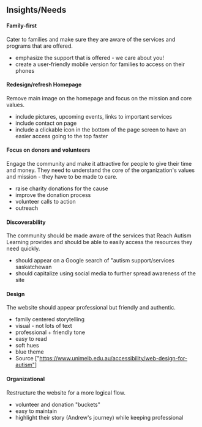 ## Insights/Needs

#### Family-first
Cater to families and make sure they are aware of the services and programs that are offered.
* emphasize the support that is offered - we care about you!
* create a user-friendly mobile version for families to access on their phones

#### Redesign/refresh Homepage
Remove main image on the homepage and focus on the mission and core values.
* include pictures, upcoming events, links to important services
* include contact on page
* include a clickable icon in the bottom of the page screen to have an easier access going to the top faster 

#### Focus on donors and volunteers
Engage the community and make it attractive for people to give their time and money. They need to understand the core of the organization's values and mission - they have to be made to care.
* raise charity donations for the cause
* improve the donation process
* volunteer calls to action
* outreach

#### Discoverability
The community should be made aware of the services that Reach Autism Learning provides and should be able to easily access the resources they need quickly.
* should appear on a Google search of "autism support/services saskatchewan
* should capitalize using social media to further spread awareness of the site

#### Design
The website should appear professional but friendly and authentic.
* family centered storytelling
* visual - not lots of text
* professional + friendly tone
* easy to read
* soft hues
* blue theme
* Source ["https://www.unimelb.edu.au/accessibility/web-design-for-autism"]

#### Organizational
Restructure the website for a more logical flow.
* volunteer and donation "buckets"
* easy to maintain
* highlight their story (Andrew's journey) while keeping professional
